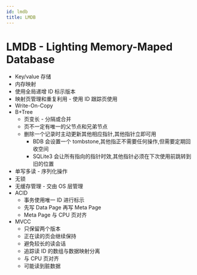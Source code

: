 ```yaml
---
id: lmdb
title: LMDB
---
```


# LMDB - Lighting Memory-Maped Database

- Key/value 存储
- 内存映射
- 使用全局递增 ID 标示版本
- 映射页管理和重复利用 - 使用 ID 跟踪页使用
- Write-On-Copy
- B+Tree
  - 页变长 - 分隔或合并
  - 页不一定有唯一的父节点和兄弟节点
  - 删除一个记录时主动更新其他相应指针,其他指针立即可用
    - BDB 会设置一个 tombstone,其他指正不需要任何操作,但需要定期回收空间
    - SQLite3 会让所有指向的指针时效,其他指针必须在下次使用前跳转到旧的位置
- 单写多读 - 序列化操作
- 无锁
- 无缓存管理 - 交由 OS 层管理
- ACID
  - 事务使用唯一 ID 进行标示
  - 先写 Data Page 再写 Meta Page
  - Meta Page 与 CPU 页对齐
- MVCC
  - 只保留两个版本
  - 正在读的页会继续保持
  - 避免较长的读会话
  - 追踪读 ID 的数组与数据映射分离
  - 与 CPU 页对齐
  - 可能读到脏数据
